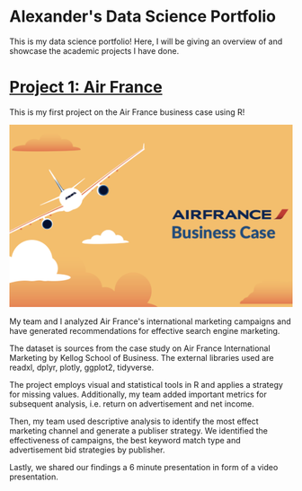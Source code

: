 # Alexander's Data Science Portfolio
This is my data science portfolio! Here, I will be giving an overview of and showcase the academic projects I have done.

# [Project 1: Air France](https://github.com/Agorgin/Air-france-business-case)

This is my first project on the Air France business case using R!


![Air](https://github.com/Agorgin/Alexander_portfolio/blob/main/Screenshot.png)


My team and I analyzed Air France's international marketing campaigns and have generated recommendations for effective search engine marketing.

The dataset is sources from the case study on Air France International Marketing by Kellog School of Business. The external libraries used are readxl, dplyr, plotly, ggplot2, tidyverse.

The project employs visual and statistical tools in R and applies a strategy for missing values. Additionally, my team added important metrics for subsequent analysis, i.e. return on advertisement and net income.

Then, my team used descriptive analysis to identify the most effect marketing channel and generate a publiser strategy. We identified the effectiveness of campaigns, the best keyword match type and advertisement bid strategies by publisher.

Lastly, we shared our findings a 6 minute presentation in form of a video presentation.


